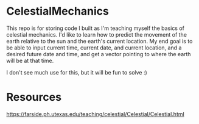 # CelestialMechanics

This repo is for storing code I built as I'm teaching myself the basics of celestial mechanics. I'd like to learn how to predict the movement of the earth relative to the sun and the earth's current location. My end goal is to be able to input current time, current date, and current location, and a desired future date and time, and get a vector pointing to where the earth will be at that time. 

I don't see much use for this, but it will be fun to solve :)

# Resources 
https://farside.ph.utexas.edu/teaching/celestial/Celestial/Celestial.html
